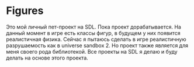 # Figures
Это мой личный пет-проект на SDL. Пока проект дорабатывается.
На данный момент в игре есть классы фигур, в будущем у них появится реалистичная физика. Сейчас я пытаюсь сделать в игре реалистичную разрушаемость как в universe sandbox 2.
Но проект также является для меня своего рода библиотекой. Все проекты на SDL я делаю и буду делать на основе этого проекта. 
